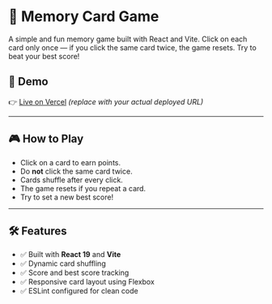 # 🧠 Memory Card Game

A simple and fun memory game built with React and Vite. Click on each card only once — if you click the same card twice, the game resets. Try to beat your best score!

## 🚀 Demo

👉 [Live on Vercel](https://memory-card-iota-gray.vercel.app/) *(replace with your actual deployed URL)*

---

## 🎮 How to Play

- Click on a card to earn points.
- Do **not** click the same card twice.
- Cards shuffle after every click.
- The game resets if you repeat a card.
- Try to set a new best score!

---

## 🛠️ Features

- ✅ Built with **React 19** and **Vite**
- ✅ Dynamic card shuffling
- ✅ Score and best score tracking
- ✅ Responsive card layout using Flexbox
- ✅ ESLint configured for clean code
